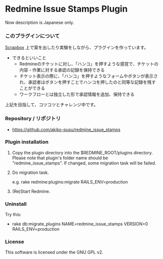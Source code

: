# Redmine Issue Stamps Plugin

Now description is Japanese only.

### このプラグインについて

[Scrapbox](https://scrapbox.io/redmine-issue-stamps/) 上で案を出したり実験をしながら、プラグインを作っています。

- できるといいこと
  - Redmineのチケットに対し、「ハンコ」を押すような感覚で、チケットの内容・作業に対する承認の記録を保持できる
  - チケット表示の際に、「ハンコ」を押すようなフォームやボタンが表示され、承認者はボタンを押すことでハンコを押したのと同等な記録を残すことができる
  - ワークフローとは独立した形で承認情報を追加、保持できる

上記を目指して、コツコツとチャレンジ中です。


### Repository / リポジトリ

- https://github.com/akiko-pusu/redmine_issue_stamps


### Plugin installation

1.  Copy the plugin directory into the $REDMINE_ROOT/plugins directory. Please
    note that plugin's folder name should be "redmine_issue_stamps". If
    changed, some migration task will be failed.
2.  Do migration task.

    e.g. rake redmine:plugins:migrate RAILS_ENV=production

1.  (Re)Start Redmine.


### Uninstall

Try this:

*   rake db:migrate_plugins NAME=redmine_issue_stamps VERSION=0
    RAILS_ENV=production



### License

This software is licensed under the GNU GPL v2.

